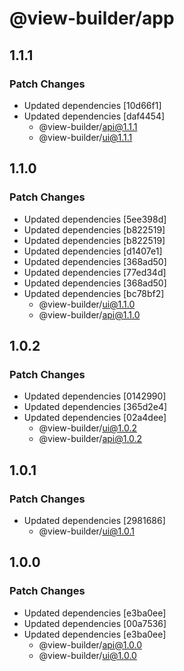 # @view-builder/app

## 1.1.1

### Patch Changes

- Updated dependencies [10d66f1]
- Updated dependencies [daf4454]
  - @view-builder/api@1.1.1
  - @view-builder/ui@1.1.1

## 1.1.0

### Patch Changes

- Updated dependencies [5ee398d]
- Updated dependencies [b822519]
- Updated dependencies [b822519]
- Updated dependencies [d1407e1]
- Updated dependencies [368ad50]
- Updated dependencies [77ed34d]
- Updated dependencies [368ad50]
- Updated dependencies [bc78bf2]
  - @view-builder/ui@1.1.0
  - @view-builder/api@1.1.0

## 1.0.2

### Patch Changes

- Updated dependencies [0142990]
- Updated dependencies [365d2e4]
- Updated dependencies [02a4dee]
  - @view-builder/ui@1.0.2
  - @view-builder/api@1.0.2

## 1.0.1

### Patch Changes

- Updated dependencies [2981686]
  - @view-builder/ui@1.0.1

## 1.0.0

### Patch Changes

- Updated dependencies [e3ba0ee]
- Updated dependencies [00a7536]
- Updated dependencies [e3ba0ee]
  - @view-builder/api@1.0.0
  - @view-builder/ui@1.0.0
